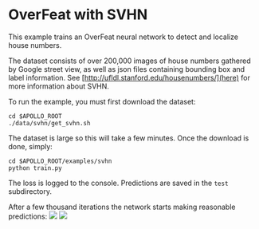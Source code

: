 # OverFeat with SVHN

This example trains an OverFeat neural network to detect and localize house numbers.  

The dataset consists of over 200,000 images of house numbers gathered by Google street view, as well as json files containing bounding box and label information.  See [http://ufldl.stanford.edu/housenumbers/](here) for more information about SVHN.  

To run the example, you must first download the dataset: 
```
cd $APOLLO_ROOT
./data/svhn/get_svhn.sh
```
The dataset is large so this will take a few minutes.  Once the download is done, simply:
```
cd $APOLLO_ROOT/examples/svhn
python train.py
```
The loss is logged to the console.  Predictions are saved in the `test` subdirectory. 

After a few thousand iterations the network starts making reasonable predictions:
![](https://raw.githubusercontent.com/Russell91/apollo/master/examples/svhn/images/nice_pred_0.png)
![](https://raw.githubusercontent.com/Russell91/apollo/master/examples/svhn/images/nice_pred_1.png)


